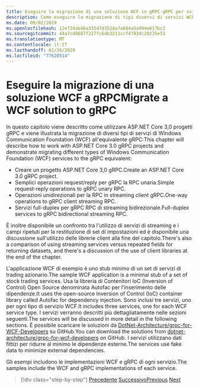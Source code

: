 ```yaml
---
title: Eseguire la migrazione di una soluzione WCF in gRPC-gRPC per sviluppatori WCF
description: Come eseguire la migrazione di tipi diversi di servizi WCF all'equivalente in gRPC.
ms.date: 09/02/2019
ms.openlocfilehash: 12e724ab46a33547d352da7a604a5a994e617bc2
ms.sourcegitcommit: 44a7cd8687f227fc6db3211ccf4783dc20235e51
ms.translationtype: MT
ms.contentlocale: it-IT
ms.lasthandoff: 02/26/2020
ms.locfileid: "77628514"
---
```

# <a name="migrate-a-wcf-solution-to-grpc"></a><span data-ttu-id="9b197-103">Eseguire la migrazione di una soluzione WCF a gRPC</span><span class="sxs-lookup"><span data-stu-id="9b197-103">Migrate a WCF solution to gRPC</span></span>

<span data-ttu-id="9b197-104">In questo capitolo viene descritto come utilizzare ASP.NET Core 3,0 progetti gRPC e viene illustrata la migrazione di diversi tipi di servizi di Windows Communication Foundation (WCF) all'equivalente gRPC:</span><span class="sxs-lookup"><span data-stu-id="9b197-104">This chapter will describe how to work with ASP.NET Core 3.0 gRPC projects and demonstrate migrating different types of Windows Communication Foundation (WCF) services to the gRPC equivalent:</span></span>

- <span data-ttu-id="9b197-105">Creare un progetto ASP.NET Core 3,0 gRPC.</span><span class="sxs-lookup"><span data-stu-id="9b197-105">Create an ASP.NET Core 3.0 gRPC project.</span></span>
- <span data-ttu-id="9b197-106">Semplici operazioni request/reply per gRPC la RPC unaria.</span><span class="sxs-lookup"><span data-stu-id="9b197-106">Simple request-reply operations to gRPC unary RPC.</span></span>
- <span data-ttu-id="9b197-107">Operazioni unidirezionali per la RPC in streaming client gRPC.</span><span class="sxs-lookup"><span data-stu-id="9b197-107">One-way operations to gRPC client streaming RPC.</span></span>
- <span data-ttu-id="9b197-108">Servizi full-duplex per gRPC RPC di streaming bidirezionale.</span><span class="sxs-lookup"><span data-stu-id="9b197-108">Full-duplex services to gRPC bidirectional streaming RPC.</span></span>

<span data-ttu-id="9b197-109">È inoltre disponibile un confronto tra l'utilizzo di servizi di streaming e i campi ripetuti per la restituzione di set di impostazioni ed è disponibile una discussione sull'utilizzo delle librerie client alla fine del capitolo.</span><span class="sxs-lookup"><span data-stu-id="9b197-109">There's also a comparison of using streaming services versus repeated fields for returning datasets, and there's a discussion of the use of client libraries at the end of the chapter.</span></span>

<span data-ttu-id="9b197-110">L'applicazione WCF di esempio è uno stub minimo di un set di servizi di trading azionario.</span><span class="sxs-lookup"><span data-stu-id="9b197-110">The sample WCF application is a minimal stub of a set of stock trading services.</span></span> <span data-ttu-id="9b197-111">Usa la libreria di Contenitori IoC (Inversion of Control) Open Source denominata Autofac per l'inserimento delle dipendenze.</span><span class="sxs-lookup"><span data-stu-id="9b197-111">It uses the open-source Inversion of Control (IoC) container library called Autofac for dependency injection.</span></span> <span data-ttu-id="9b197-112">Sono inclusi tre servizi, uno per ogni tipo di servizio WCF.</span><span class="sxs-lookup"><span data-stu-id="9b197-112">It includes three services, one for each WCF service type.</span></span> <span data-ttu-id="9b197-113">I servizi verranno descritti più dettagliatamente nelle sezioni seguenti.</span><span class="sxs-lookup"><span data-stu-id="9b197-113">The services will be discussed in more detail in the following sections.</span></span> <span data-ttu-id="9b197-114">È possibile scaricare le soluzioni da [DotNet-Architecture/grpc-for-WCF-Developers](https://github.com/dotnet-architecture/grpc-for-wcf-developers) su GitHub.</span><span class="sxs-lookup"><span data-stu-id="9b197-114">You can download the solutions from [dotnet-architecture/grpc-for-wcf-developers](https://github.com/dotnet-architecture/grpc-for-wcf-developers) on GitHub.</span></span> <span data-ttu-id="9b197-115">I servizi utilizzano dati fittizi per ridurre al minimo le dipendenze esterne.</span><span class="sxs-lookup"><span data-stu-id="9b197-115">The services use fake data to minimize external dependencies.</span></span>

<span data-ttu-id="9b197-116">Gli esempi includono le implementazioni WCF e gRPC di ogni servizio.</span><span class="sxs-lookup"><span data-stu-id="9b197-116">The samples include the WCF and gRPC implementations of each service.</span></span>

>[!div class="step-by-step"]
><span data-ttu-id="9b197-117">[Precedente](ws-protocols.md)
>[Successivo](create-project.md)</span><span class="sxs-lookup"><span data-stu-id="9b197-117">[Previous](ws-protocols.md)
[Next](create-project.md)</span></span>
